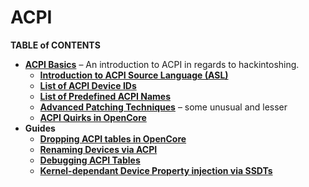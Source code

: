 # ACPI

**TABLE of CONTENTS**

- [**ACPI Basics**](https://github.com/5T33Z0/OC-Little-Translated/tree/main/00_ACPI/ACPI_Basics#acpi-basics) – An introduction to ACPI in regards to hackintoshing.
	- [**Introduction to ACPI Source Language (ASL)**](https://github.com/5T33Z0/OC-Little-Translated/blob/main/00_ACPI/ACPI_Basics/ASL_Basics.md)
	- [**List of ACPI Device IDs**](https://github.com/5T33Z0/OC-Little-Translated/blob/main/00_ACPI/ACPI_Basics/ACPI_Device_IDs.md)
	- [**List of Predefined ACPI Names**](https://github.com/5T33Z0/OC-Little-Translated/blob/main/00_ACPI/ACPI_Basics/Predefined_ACPI_Name.md)
	- [**Advanced Patching Techniques**](https://github.com/5T33Z0/OC-Little-Translated/blob/main/00_ACPI/ACPI_Basics/Advanced_Patching_Techniques.md) – some unusual and lesser 
	- [**ACPI Quirks in OpenCore**](https://github.com/5T33Z0/OC-Little-Translated/blob/main/00_ACPI/ACPI_Patches_OpenCore/README.md#how-opencore-handles-acpi)
- **Guides**
	- [**Dropping ACPI tables in OpenCore**](https://github.com/5T33Z0/OC-Little-Translated/tree/main/00_ACPI/ACPI_Dropping_Tables#dropping-acpi-tables)
	- [**Renaming Devices via ACPI**](https://github.com/5T33Z0/OC-Little-Translated/tree/main/00_ACPI/ACPI_Rename_Devices)
	- [**Debugging ACPI Tables**](https://github.com/5T33Z0/OC-Little-Translated/tree/main/00_ACPI/ACPI_Debugging)
	- [**Kernel-dependant Device Property injection via SSDTs**]((https://github.com/b00t0x/opencore-macos-version-specific-dp))

